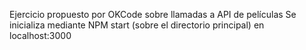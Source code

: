 Ejercicio propuesto por OKCode sobre llamadas a API de películas
Se inicializa mediante NPM start (sobre el directorio principal) en localhost:3000
